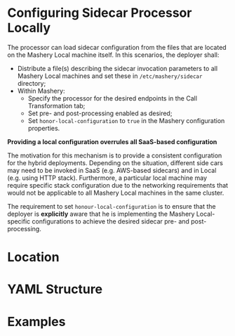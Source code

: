 # Configuring Sidecar Processor Locally

The processor can load sidecar configuration from the files that are located on the Mashery Local machine itself. In 
this scenarios, the deployer shall:
- Distribute a file(s) describing the sidecar invocation parameters to all Mashery Local machines and set these in
  `/etc/mashery/sidecar` directory;
- Within Mashery:
  - Specify the processor for the desired endpoints in the Call Transformation tab;
  - Set pre- and post-processing enabled as desired;
  - Set `honor-local-configuration` to `true` in the Mashery configuration properties.
  
**Providing a local configuration overrules all SaaS-based configuration**  

The motivation for this mechanism is to provide a consistent configuration for the hybrid deployments. Depending
on the situation, different side cars may need to be invoked in SaaS (e.g. AWS-based sidecars) and in Local (e.g. using
HTTP stack). Furthermore, a particular local machine may require specific stack configuration due to the networking
requirements that would not be applicable to all Mashery Local machines in the same cluster.

The requirement to set `honour-local-configuration` is to ensure that the deployer is **explicitly** aware that he is 
 implementing the Mashery Local-specific configurations to achieve the desired sidecar pre- and post-processing.

# Location
# YAML Structure
# Examples